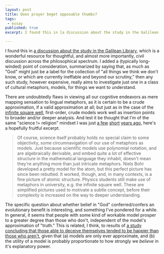 ```yaml
---
layout: post
title: Does prayer beget opposable thumbs?
tags:
 - essay
published: true
excerpt: I found this in [a discussion about the study in the Galilean Library](http://academy.galilean-library.org/showthread.php?t=6693), which is a wonderful resource for thoughtful, and almost more importantly, civil discussion across the philosophical spectrum. I added a (typically long-winded) point of consideration, summarized by saying that, as much as "God" might just be a label for the collection of "all things we think we don't know, or which are currently ineffable and beyond our scrutiny," then any such study, however expensive, really aims to investigate just one in a class of cultural metaphors, models, for things we want to understand.

---
```


I found this in [a discussion about the study in the Galilean Library](http://academy.galilean-library.org/showthread.php?t=6693), which is a wonderful resource for thoughtful, and almost more importantly, civil discussion across the philosophical spectrum. I added a (typically long-winded) point of consideration, summarized by saying that, as much as "God" might just be a label for the collection of "all things we think we don't know, or which are currently ineffable and beyond our scrutiny," then any such study, however expensive, really aims to investigate just one in a class of cultural metaphors, models, for things we want to understand.

There are undoubtedly flaws in viewing all our cognitive endeavors as mere mapping sensation to lingual metaphors, as it is certain to be a crude approximation, if a valid approximation at all; but just as in the case of the [infinite square well](www.phys.virginia.edu/classes/252/FiniteSquareWell/FiniteSquareWell.html), first-order, crude models work well as insertion points to broader and/or deeper analysis. And lest it be thought that I'm of the same "science != religion" mindset I was just [a few](http://erectlocution.com/boxing/2005/03/30/were-all-jerks/) [short](http://erectlocution.com/boxing/2005/03/29/on-dogged-belief/) [years ago](http://erectlocution.com/boxing/2005/03/15/god-cant-be-dead/), here's a hopefully fruitful excerpt.
> Of course, science itself probably holds no special claim to some objectivity, some circumnavigation of our use of metaphors as models. Just because scientific models use polynomial notation, and are algebraically derivable, and embed quite a lot of effective structure in the mathematical language they inhabit, doesn't mean they're anything more than just intricate metaphors. Niels Bohr developed a pretty model for the atom, but this perfect picture has since been rebutted. It worked, though, and, in many contexts, is a fine picture of atomic structure. Physics students still make use of metaphors in university, e.g. the infinite square well. These are simplified pictures used to motivate a subtle concept, before their complexity is increased on the way to deeper understanding.

The specific question about whether belief in "God" conferred/confers an evolutionary benefit is interesting, and something I've pondered for a while. In general, it seems that people with some kind of workable model prosper to a greater degree than those who don't, independent of the model's approximation of "truth." This is related, I think, to results of [a study concluding that those able to deceive themselves tended to be happier than those who aren't](http://www.npr.org/templates/story/story.php?storyId=87922568), given that (a) models are only ever approximate, and (b) the utility of a model is probably proportionate to how strongly we *believe* in it's explanatory power.
